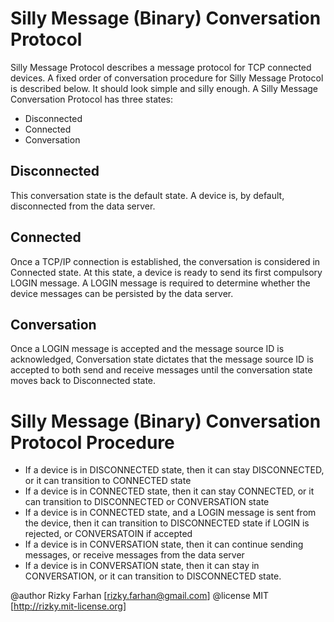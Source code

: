 <!-- 
@author Rizky Farhan [rizky.farhan@gmail.com]
@license MIT [http://rizky.mit-license.org]
-->

# Silly Message (Binary) Conversation Protocol

Silly Message Protocol describes a message protocol for TCP connected devices.
A fixed order of conversation procedure for Silly Message Protocol is described below.
It should look simple and silly enough. 
A Silly Message Conversation Protocol has three states:
- Disconnected
- Connected
- Conversation

## Disconnected
This conversation state is the default state. A device is, by default, disconnected from the data server.

## Connected
Once a TCP/IP connection is established, the conversation is considered in Connected state. At this state, a device is ready to send its first compulsory LOGIN message.
A LOGIN message is required to determine whether the device messages can be persisted by the data server.

## Conversation
Once a LOGIN message is accepted and the message source ID is acknowledged, Conversation state dictates that the message source ID is accepted to both send and receive messages until the conversation state moves back to Disconnected state.

# Silly Message (Binary) Conversation Protocol Procedure
- If a device is in DISCONNECTED state, then it can stay DISCONNECTED, or it can transition to CONNECTED state
- If a device is in CONNECTED state, then it can stay CONNECTED, or it can transition to DISCONNECTED or CONVERSATION state
- If a device is in CONNECTED state, and a LOGIN message is sent from the device, then it can transition to DISCONNECTED state if LOGIN is rejected, or CONVERSATOIN if accepted
- If a device is in CONVERSATION state, then it can continue sending messages, or receive messages from the data server
- If a device is in CONVERSATION state, then it can stay in CONVERSATION, or it can transition to DISCONNECTED state.

@author Rizky Farhan [rizky.farhan@gmail.com]
@license MIT [http://rizky.mit-license.org]
